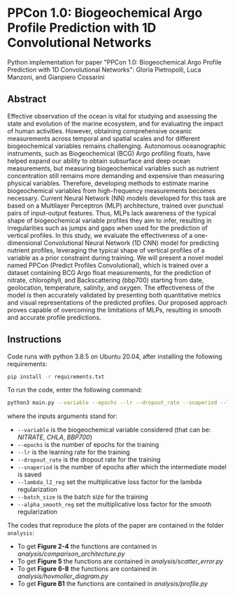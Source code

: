 # PPCon 1.0: Biogeochemical Argo Profile Prediction with 1D Convolutional Networks

Python implementation for paper "PPCon 1.0: Biogeochemical Argo Profile Prediction with 1D Convolutional Networks": 
Gloria Pietropolli, Luca Manzoni, and Gianpiero Cossarini

## Abstract
Effective observation of the ocean is vital for studying and assessing the state and evolution of the marine ecosystem, and for evaluating the impact of human activities. 
However, obtaining comprehensive oceanic measurements across temporal and spatial scales and for different biogeochemical variables remains challenging. 
Autonomous oceanographic instruments, such as Biogeochemical (BCG) Argo profiling floats, have helped expand our ability to obtain subsurface and deep ocean measurements, but measuring biogeochemical variables such as nutrient concentration still remains more demanding and expensive than measuring physical variables. 
Therefore, developing methods to estimate marine biogeochemical variables from high-frequency measurements becomes necessary. 
Current Neural Network (NN) models developed for this task are based on a Multilayer Perceptron (MLP) architecture, trained over punctual pairs of input-output features.
Thus, MLPs lack awareness of the typical shape of biogeochemical variable profiles they aim to infer, resulting in irregularities such as jumps and gaps when used for the prediction of vertical profiles.
In this study, we evaluate the effectiveness of a one-dimensional Convolutional Neural Network (1D CNN) model for predicting nutrient profiles, leveraging the typical shape of vertical profiles of a variable as a prior constraint during training. 
We will present a novel model named PPCon (Predict Profiles Convolutional), which is trained over a dataset containing BCG Argo float measurements, for the prediction of nitrate, chlorophyll, and Backscattering (bbp700) starting from date, geolocation, temperature, salinity, and oxygen.
The effectiveness of the model is then accurately validated by presenting both quantitative metrics and visual representations of the predicted profiles. 
Our proposed approach proves capable of overcoming the limitations of MLPs, resulting in smooth and accurate profile predictions.

## Instructions

Code runs with python 3.8.5 on Ubuntu 20.04, after installing the following requirements:  

```bash
pip install -r requirements.txt 
```

To run the code, enter the following command:

```bash
python3 main.py --variable --epochs --lr --dropout_rate --snaperiod --lambda_l2_reg --batch_size --alpha_smooth_reg
```
where the inputs arguments stand for: 
* `--variable` is the biogeochemical variable considered (that can be: _NITRATE_, _CHLA_, _BBP700_)  
* `--epochs` is the number of epochs for the training
*  `--lr` is the learning rate for the training
*  `--dropout_rate` is the dropout rate for the training
*  `--snaperiod` is the number of epochs after which the intermediate model is saved
*  `--lambda_l2_reg` set the multiplicative loss factor for the lambda regularization
*  `--batch_size` is the batch size for the training
*  `--alpha_smooth_reg` set the multiplicative loss factor for the smooth regularization

The codes that reproduce the plots of the paper are contained in the folder `analysis`:
* To get __Figure 2-4__ the functions are contained in _analysis/comparison_architecture.py_
* To get __Figure 5__ the functions are contained in _analysis/scatter_error.py_
* To get __Figure 6-8__ the functions are contained in _analysis/hovmoller_diagram.py_
* To get __Figure B1__ the functions are contained in _analysis/profile.py_
